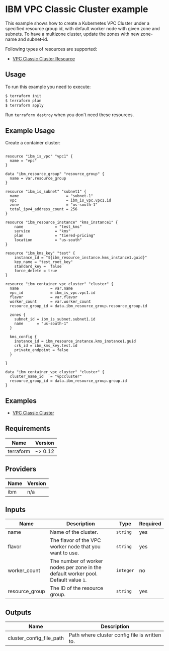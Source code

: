 # IBM VPC Classic Cluster example

This example shows how to create a Kubernetes VPC Cluster under a specified resource group id, with default worker node with given zone and subnets. To have a multizone cluster, update the zones with new zone-name and subnet-id.

Following types of resources are supported:

- [ VPC Classic Cluster Resource](https://cloud.ibm.com/docs/terraform?topic=terraform-container-resources#vpc-cluster)

## Usage

To run this example you need to execute:

```bash
$ terraform init
$ terraform plan
$ terraform apply
```

Run `terraform destroy` when you don't need these resources.

## Example Usage

Create a container cluster:

```hcl

resource "ibm_is_vpc" "vpc1" {
  name = "vpc"
}

data "ibm_resource_group" "resource_group" {
  name = var.resource_group
}

resource "ibm_is_subnet" "subnet1" {
  name                     = "subnet-1"
  vpc                      = ibm_is_vpc.vpc1.id
  zone                     = "us-south-1"
  total_ipv4_address_count = 256
}

resource "ibm_resource_instance" "kms_instance1" {
    name              = "test_kms"
    service           = "kms"
    plan              = "tiered-pricing"
    location          = "us-south"
}

resource "ibm_kms_key" "test" {
    instance_id = "${ibm_resource_instance.kms_instance1.guid}"
    key_name = "test_root_key"
    standard_key =  false
    force_delete = true
}

resource "ibm_container_vpc_cluster" "cluster" {
  name              = var.name
  vpc_id            = ibm_is_vpc.vpc1.id
  flavor            = var.flavor
  worker_count      = var.worker_count
  resource_group_id = data.ibm_resource_group.resource_group.id

  zones {
    subnet_id = ibm_is_subnet.subnet1.id
    name      = "us-south-1"
  }

  kms_config {
    instance_id = ibm_resource_instance.kms_instance1.guid
    crk_id = ibm_kms_key.test.id
    private_endpoint = false
  }

}
```

```hcl
data "ibm_container_vpc_cluster" "cluster" {
  cluster_name_id   = "vpccluster"
  resource_group_id = data.ibm_resource_group.group.id
}
```

## Examples

- [ VPC Classic Cluster ](https://github.com/umarali-nagoor/terraform-provider-ibm/tree/v12_iks_openshift_example_update/examples/ibm-cluster/vpc-classic-cluster)

<!-- BEGINNING OF PRE-COMMIT-TERRAFORM DOCS HOOK -->

## Requirements

| Name      | Version |
| --------- | ------- |
| terraform | ~> 0.12 |

## Providers

| Name | Version |
| ---- | ------- |
| ibm  | n/a     |

## Inputs

| Name           | Description                                                                        | Type      | Required |
| -------------- | ---------------------------------------------------------------------------------- | --------- | -------- |
| name           | Name of the cluster.                                                               | `string`  | yes      |
| flavor         | The flavor of the VPC worker node that you want to use.                            | `string`  | yes      |
| worker_count   | The number of worker nodes per zone in the default worker pool. Default value `1`. | `integer` | no       |
| resource_group | The ID of the resource group.                                                      | `string`  | yes      |

## Outputs

| Name                     | Description                                   |
| ------------------------ | --------------------------------------------- |
| cluster_config_file_path | Path where cluster config file is written to. |
